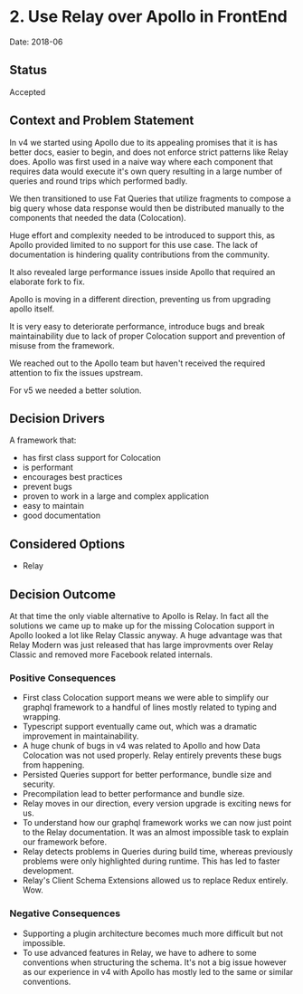 # 2. Use Relay over Apollo in FrontEnd

Date: 2018-06

## Status

Accepted

## Context and Problem Statement

In v4 we started using Apollo due to its appealing promises that it is has better docs, easier to begin, and does not enforce strict patterns like Relay does. Apollo was first used in a naive way where each component that requires data would execute it's own query resulting in a large number of queries and round trips which performed badly.

We then transitioned to use Fat Queries that utilize fragments to compose a big query whose data response would then be distributed manually to the components that needed the data (Colocation).

Huge effort and complexity needed to be introduced to support this, as Apollo provided limited to no support for this use case. The lack of documentation is hindering quality contributions from the community.

It also revealed large performance issues inside Apollo that required an elaborate fork to fix.

Apollo is moving in a different direction, preventing us from upgrading apollo itself.

It is very easy to deteriorate performance, introduce bugs and break maintainability due to lack of proper Colocation support and prevention of misuse from the framework.

We reached out to the Apollo team but haven't received the required attention to fix the issues upstream.

For v5 we needed a better solution.


## Decision Drivers

A framework that:

- has first class support for Colocation
- is performant
- encourages best practices
- prevent bugs
- proven to work in a large and complex application
- easy to maintain
- good documentation

## Considered Options

* Relay

## Decision Outcome

At that time the only viable alternative to Apollo is Relay. In fact all the solutions we came up to make up for the missing Colocation support in Apollo looked a lot like Relay Classic anyway. A huge advantage was that Relay Modern was just released that has large improvments over Relay Classic and removed more Facebook related internals.

### Positive Consequences

* First class Colocation support means we were able to simplify our graphql framework to a handful of lines mostly related to typing and wrapping.
* Typescript support eventually came out, which was a dramatic improvement in maintainability.
* A huge chunk of bugs in v4 was related to Apollo and how Data Colocation was not used properly. Relay entirely prevents these bugs from happening.
* Persisted Queries support for better performance, bundle size and security.
* Precompilation lead to better performance and bundle size.
* Relay moves in our direction, every version upgrade is exciting news for us.
* To understand how our graphql framework works we can now just point to the Relay documentation. It was an almost impossible task to explain our framework before.
* Relay detects problems in Queries during build time, whereas previously problems were only highlighted during runtime. This has led to faster development.
* Relay's Client Schema Extensions allowed us to replace Redux entirely. Wow.

### Negative Consequences

* Supporting a plugin architecture becomes much more difficult but not impossible.
* To use advanced features in Relay, we have to adhere to some conventions when structuring the schema. It's not a big issue however as our experience in v4 with Apollo has mostly led to the same or similar conventions.
